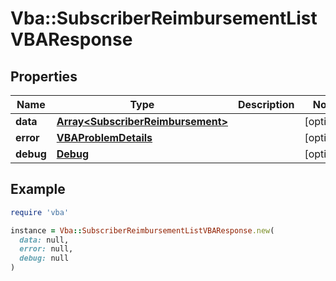 # Vba::SubscriberReimbursementListVBAResponse

## Properties

| Name | Type | Description | Notes |
| ---- | ---- | ----------- | ----- |
| **data** | [**Array&lt;SubscriberReimbursement&gt;**](SubscriberReimbursement.md) |  | [optional] |
| **error** | [**VBAProblemDetails**](VBAProblemDetails.md) |  | [optional] |
| **debug** | [**Debug**](Debug.md) |  | [optional] |

## Example

```ruby
require 'vba'

instance = Vba::SubscriberReimbursementListVBAResponse.new(
  data: null,
  error: null,
  debug: null
)
```


